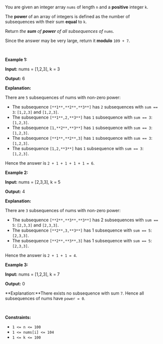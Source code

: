 You are given an integer array `nums` of length `n` and a **positive** integer `k`.


The **power** of an array of integers is defined as the number of subsequences with their sum **equal** to `k`.


Return *the **sum** of **power** of all subsequences of* `nums`*.*


Since the answer may be very large, return it **modulo** `109 + 7`.


 


**Example 1:**



**Input:**   nums = [1,2,3], k = 3 


**Output:**   6 


**Explanation:**


There are `5` subsequences of nums with non-zero power:


* The subsequence `[**1**,**2**,**3**]` has `2` subsequences with `sum == 3`: `[1,2,3]` and `[1,2,3]`.
* The subsequence `[**1**,2,**3**]` has `1` subsequence with `sum == 3`: `[1,2,3]`.
* The subsequence `[1,**2**,**3**]` has `1` subsequence with `sum == 3`: `[1,2,3]`.
* The subsequence `[**1**,**2**,3]` has `1` subsequence with `sum == 3`: `[1,2,3]`.
* The subsequence `[1,2,**3**]` has `1` subsequence with `sum == 3`: `[1,2,3]`.


Hence the answer is `2 + 1 + 1 + 1 + 1 = 6`.



**Example 2:**



**Input:**   nums = [2,3,3], k = 5 


**Output:**   4 


**Explanation:**


There are `3` subsequences of nums with non-zero power:


* The subsequence `[**2**,**3**,**3**]` has 2 subsequences with `sum == 5`: `[2,3,3]` and `[2,3,3]`.
* The subsequence `[**2**,3,**3**]` has 1 subsequence with `sum == 5`: `[2,3,3]`.
* The subsequence `[**2**,**3**,3]` has 1 subsequence with `sum == 5`: `[2,3,3]`.


Hence the answer is `2 + 1 + 1 = 4`.



**Example 3:**



**Input:**   nums = [1,2,3], k = 7 


**Output:**   0 


**Explanation:**There exists no subsequence with sum `7`. Hence all subsequences of nums have `power = 0`.



 


**Constraints:**


* `1 <= n <= 100`
* `1 <= nums[i] <= 104`
* `1 <= k <= 100`


